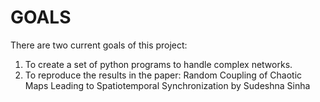 GOALS
=====

There are two current goals of this project:

1. To create a set of python programs to handle complex networks.  
2. To reproduce the results in the paper: Random Coupling of Chaotic Maps Leading to Spatiotemporal Synchronization by Sudeshna Sinha 
